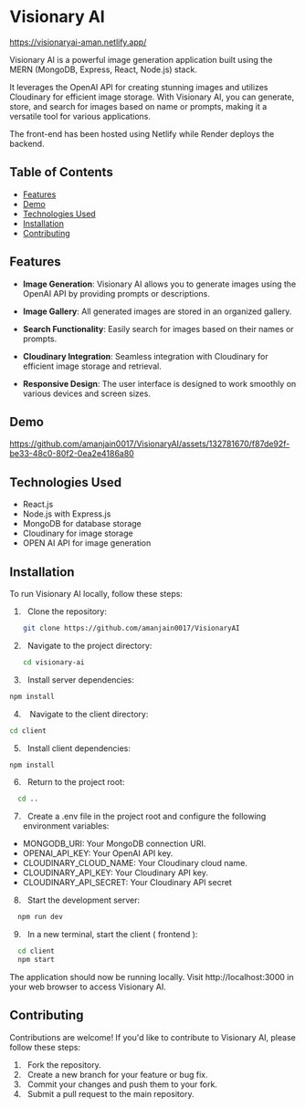 
# Visionary AI

https://visionaryai-aman.netlify.app/

Visionary AI is a powerful image generation application built using the MERN (MongoDB, Express, React, Node.js) stack.

 It leverages the OpenAI API for creating stunning images and utilizes Cloudinary for efficient image storage. With Visionary AI, you can generate, store, and search for images based on name or prompts, making it a versatile tool for various applications.

The front-end has been hosted using Netlify while Render deploys the backend.



## Table of Contents

- [Features](#features)
- [Demo](#demo)
- [Technologies Used](#technologies-used)
- [Installation](#installation)
- [Contributing](#contributing)

## Features


- **Image Generation**: Visionary AI allows you to generate images using the OpenAI API by providing prompts or descriptions.

- **Image Gallery**: All generated images are stored in an organized gallery.

- **Search Functionality**: Easily search for images based on their names or prompts.

- **Cloudinary Integration**: Seamless integration with Cloudinary for efficient image storage and retrieval.

- **Responsive Design**: The user interface is designed to work smoothly on various devices and screen sizes.

## Demo
https://github.com/amanjain0017/VisionaryAI/assets/132781670/f87de92f-be33-48c0-80f2-0ea2e4186a80

## Technologies Used

- React.js
- Node.js with Express.js
- MongoDB for database storage
- Cloudinary for image storage
- OPEN AI API for image generation
## Installation

To run Visionary AI locally, follow these steps:

1. &nbsp;&nbsp;Clone the repository:

   ```bash
   git clone https://github.com/amanjain0017/VisionaryAI
    ```
2. &nbsp;&nbsp;Navigate to the project directory:
    ```bash
   cd visionary-ai

    ```

3. &nbsp;&nbsp;Install server dependencies:
  ```bash
  npm install

```
4. &nbsp;&nbsp; Navigate to the client directory:
  ```bash
  cd client
```
5.  &nbsp;&nbsp;Install client dependencies:
  ```bash
  npm install

```
6.  &nbsp;&nbsp;Return to the project root:
```bash
  cd ..
```
7.  &nbsp;&nbsp;Create a .env file in the project root and configure the following environment variables:

- MONGODB_URI: Your MongoDB connection URI.
- OPENAI_API_KEY: Your OpenAI API key.
- CLOUDINARY_CLOUD_NAME: Your Cloudinary cloud name.
- CLOUDINARY_API_KEY: Your Cloudinary API key.
- CLOUDINARY_API_SECRET: Your Cloudinary API secret

8.  &nbsp;&nbsp;Start the development server:
```bash
  npm run dev
```

9.  &nbsp;&nbsp;In a new terminal, start the client ( frontend ):
```bash
  cd client
  npm start
```
The application should now be running locally. Visit http://localhost:3000 in your web browser to access Visionary AI.
## Contributing

Contributions are welcome! If you'd like to contribute to Visionary AI, please follow these steps:

1. &nbsp; Fork the repository.
1. &nbsp; Create a new branch for your feature or bug fix.
1. &nbsp; Commit your changes and push them to your fork.
1. &nbsp; Submit a pull request to the main repository.

